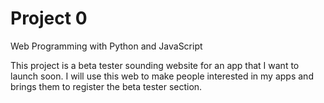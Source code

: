 # Project 0

Web Programming with Python and JavaScript

This project is a beta tester sounding website for an app that I want to launch soon. I will use this web to make people interested in my apps and brings them to register the beta tester section. 
